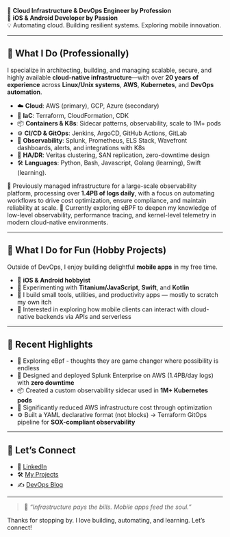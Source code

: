 🚀 **Cloud Infrastructure & DevOps Engineer by Profession**  
📱 **iOS & Android Developer by Passion**  
💡 Automating cloud. Building resilient systems. Exploring mobile innovation.

---

## 💼 What I Do (Professionally)

I specialize in architecting, building, and managing scalable, secure, and highly available **cloud-native infrastructure**—with over **20 years of experience** across **Linux/Unix systems**, **AWS**, **Kubernetes**, and **DevOps automation**.

- ☁️ **Cloud**: AWS (primary), GCP, Azure (secondary)
- 🧱 **IaC**: Terraform, CloudFormation, CDK
- 📦 **Containers & K8s**: Sidecar patterns, observability, scale to 1M+ pods
- ⚙️ **CI/CD & GitOps**: Jenkins, ArgoCD, GitHub Actions, GitLab
- 🔭 **Observability**: Splunk, Prometheus, ELS Stack, Wavefront dashboards, alerts, and integrations with K8s
- 🔐 **HA/DR**: Veritas clustering, SAN replication, zero-downtime design
- 🛠 **Languages**: Python, Bash, Javascript, Golang (learning), Swift (learning).

🧩 Previously managed infrastructure for a large-scale observability platform, processing over **1.4PB of logs daily**, with a focus on automating workflows to drive cost optimization, ensure compliance, and maintain reliability at scale.
🐝 Currently exploring eBPF to deepen my knowledge of low-level observability, performance tracing, and kernel-level telemetry in modern cloud-native environments. 

---

## 📱 What I Do for Fun (Hobby Projects)

Outside of DevOps, I enjoy building delightful **mobile apps** in my free time.

- 📲 **iOS & Android hobbyist**  
- 🧪 Experimenting with **Titanium/JavaScript**, **Swift**, and **Kotlin**  
- 🚀 I build small tools, utilities, and productivity apps — mostly to scratch my own itch  
- 🔄 Interested in exploring how mobile clients can interact with cloud-native backends via APIs and serverless

---

## 📌 Recent Highlights

- 🐝 Exploring eBpf - thoughts they are game changer where possibility is endless
- 🧱 Designed and deployed Splunk Enterprise on AWS (1.4PB/day logs) with **zero downtime**
- 📦 Created a custom observability sidecar used in **1M+ Kubernetes pods**
- 💸 Significantly reduced AWS infrastructure cost through optimization
- ⚙️ Built a YAML declarative format (not blocks) → Terraform GitOps pipeline for **SOX-compliant observability**

---

<!-- This section is under development
## 📊 GitHub Stats & Streaks

![Deen's GitHub Stats](https://github-readme-stats.vercel.app/api?phakhruddin=phakhruddin&show_icons=true&theme=radical)
![Top Languages](https://github-readme-stats.vercel.app/api/top-langs/?phakhruddin=phakhruddin&layout=compact&theme=radical)
![GitHub Streak](https://github-readme-streak-stats.herokuapp.com/?user=phakhruddin&theme=radical)

---
--->

## 🤝 Let’s Connect

- 🔗 [LinkedIn](https://linkedin.com/in/phakhruddin)
- 🛠 [My Projects](https://github.com/phakhruddin?tab=repositories)
- ✍️ [DevOps Blog](https://www.linkedin.com/feed/hashtag/?keywords=deencodeandculture)

---

> 🧠 *“Infrastructure pays the bills. Mobile apps feed the soul.”*

Thanks for stopping by. I love building, automating, and learning. Let’s connect!
